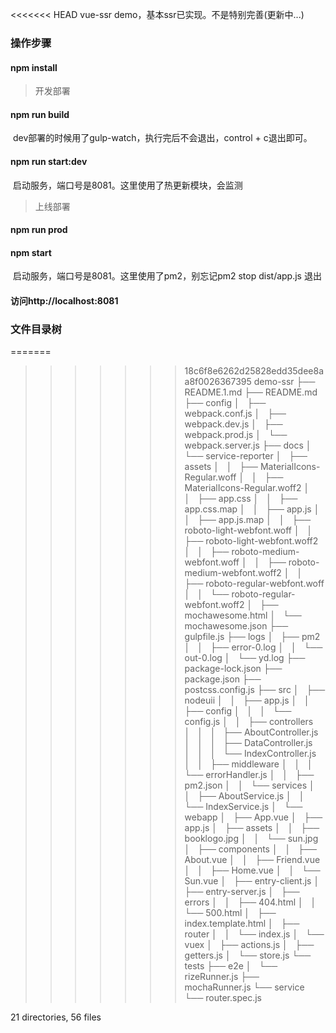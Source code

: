 <<<<<<< HEAD
vue-ssr demo，基本ssr已实现。不是特别完善(更新中...)

### 操作步骤

#### npm install


> 开发部署

#### npm run build

​	dev部署的时候用了gulp-watch，执行完后不会退出，control + c退出即可。

#### npm run start:dev

​	启动服务，端口号是8081。这里使用了热更新模块，会监测



> 上线部署

#### npm run prod

#### npm start

​	启动服务，端口号是8081。这里使用了pm2，别忘记pm2 stop dist/app.js 退出



#### 访问http://localhost:8081



### 文件目录树


=======
>>>>>>> 18c6f8e6262d25828edd35dee8aa8f0026367395
demo-ssr
├── README.1.md
├── README.md
├── config
│   ├── webpack.conf.js
│   ├── webpack.dev.js
│   ├── webpack.prod.js
│   └── webpack.server.js
├── docs
│   └── service-reporter
│       ├── assets
│       │   ├── MaterialIcons-Regular.woff
│       │   ├── MaterialIcons-Regular.woff2
│       │   ├── app.css
│       │   ├── app.css.map
│       │   ├── app.js
│       │   ├── app.js.map
│       │   ├── roboto-light-webfont.woff
│       │   ├── roboto-light-webfont.woff2
│       │   ├── roboto-medium-webfont.woff
│       │   ├── roboto-medium-webfont.woff2
│       │   ├── roboto-regular-webfont.woff
│       │   └── roboto-regular-webfont.woff2
│       ├── mochawesome.html
│       └── mochawesome.json
├── gulpfile.js
├── logs
│   ├── pm2
│   │   ├── error-0.log
│   │   └── out-0.log
│   └── yd.log
├── package-lock.json
├── package.json
├── postcss.config.js
├── src
│   ├── nodeuii
│   │   ├── app.js
│   │   ├── config
│   │   │   └── config.js
│   │   ├── controllers
│   │   │   ├── AboutController.js
│   │   │   ├── DataController.js
│   │   │   └── IndexController.js
│   │   ├── middleware
│   │   │   └── errorHandler.js
│   │   ├── pm2.json
│   │   └── services
│   │       ├── AboutService.js
│   │       └── IndexService.js
│   └── webapp
│       ├── App.vue
│       ├── app.js
│       ├── assets
│       │   ├── booklogo.jpg
│       │   └── sun.jpg
│       ├── components
│       │   ├── About.vue
│       │   ├── Friend.vue
│       │   ├── Home.vue
│       │   └── Sun.vue
│       ├── entry-client.js
│       ├── entry-server.js
│       ├── errors
│       │   ├── 404.html
│       │   └── 500.html
│       ├── index.template.html
│       ├── router
│       │   └── index.js
│       └── vuex
│           ├── actions.js
│           ├── getters.js
│           └── store.js
└── tests
    ├── e2e
    │   └── rizeRunner.js
    ├── mochaRunner.js
    └── service
        └── router.spec.js

21 directories, 56 files
